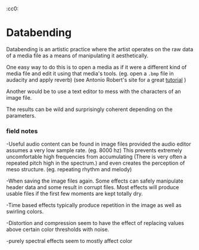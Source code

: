 :cc0:
# Databending
Databending is an artistic practice where the artist operates on the raw data of a media file as a means of manipulating it aesthetically.

One easy way to do this is to open a media as if it were a different kind of media file and edit it using that media's tools. (eg. open a `.bmp` file in audacity and apply reverb) (see Antonio Robert's site for a great [tutorial](https://www.hellocatfood.com/databending-using-audacity/) )

Another would be to use a text editor to mess with the characters of an image file.

The results can be wild and surprisingly coherent depending on the parameters.

### field notes

-Useful audio content can be found in image files provided the audio editor assumes a very low sample rate. (eg. 8000 hz) This prevents extremely uncomfortable high frequencies from accumulating (There is very often a repeated pitch high in the spectrum.) and even creates the perception of meso structure. (eg. repeating rhythm and melody)

-When saving the image files again. Some effects can safely manipulate header data and some result in corrupt files. Most effects will produce usable files if the first few moments are kept totally dry.

-Time based effects typically produce repetition in the image as well as swirling colors.

-Distortion and compression seem to have the effect of replacing values above certain color thresholds with noise.

-purely spectral effects seem to mostly affect color

